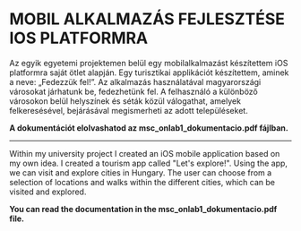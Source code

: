 # MOBIL ALKALMAZÁS FEJLESZTÉSE IOS PLATFORMRA

Az egyik egyetemi projektemen belül egy mobilalkalmazást készítettem iOS platformra saját ötlet alapján. Egy turisztikai applikációt készítettem, aminek a neve: „Fedezzük fel!”. Az alkalmazás használatával magyarországi városokat járhatunk be, fedezhetünk fel. A felhasználó a különböző városokon belül helyszínek és séták közül válogathat, amelyek felkeresésével, bejárásával megismerheti az adott településeket.

**A dokumentációt elolvashatod az msc_onlab1_dokumentacio.pdf fájlban.**

---

Within my university project I created an iOS mobile application based on my own idea.  I created a tourism app called "Let's explore!". Using the app, we can visit and explore cities in Hungary. The user can choose from a selection of locations and walks within the different cities, which can be visited and explored.

**You can read the documentation in the msc_onlab1_dokumentacio.pdf file.**
